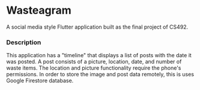 # Wasteagram

A social media style Flutter application built as the final project of CS492.

### Description

This application has a "timeline" that displays a list of posts with the date it was posted. A post consists of a picture, location, date, and number of waste items. The location and picture functionality require the phone's permissions. In order to store the image and post data remotely, this is uses Google Firestore database.
